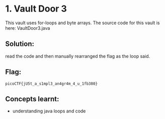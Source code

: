 # 1. Vault Door 3

This vault uses for-loops and byte arrays. The source code for this vault is here: VaultDoor3.java

## Solution:

read the code and then manually rearranged the flag as the loop said. 

## Flag:

```
picoCTF{jU5t_a_s1mpl3_an4gr4m_4_u_1fb380}
```

## Concepts learnt:
- understanding java loops and code
